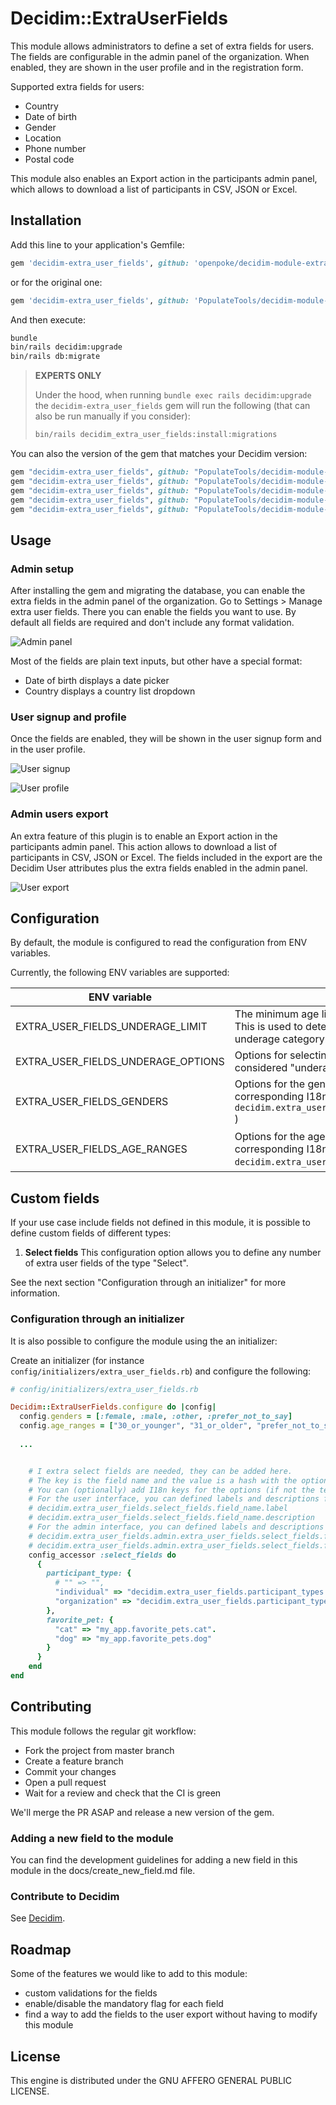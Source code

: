 # Decidim::ExtraUserFields

This module allows administrators to define a set of extra fields for users. The fields are configurable in the admin panel of the organization. When enabled, they are shown in the user profile and in the registration form.

Supported extra fields for users:

* Country
* Date of birth
* Gender
* Location
* Phone number
* Postal code

This module also enables an Export action in the participants admin panel, which allows to download a list of participants in CSV, JSON or Excel.

## Installation

Add this line to your application's Gemfile:

```ruby
gem 'decidim-extra_user_fields', github: 'openpoke/decidim-module-extra_user_fields'
```

or for the original one:

```ruby
gem 'decidim-extra_user_fields', github: 'PopulateTools/decidim-module-extra_user_fields'
```

And then execute:

```bash
bundle
bin/rails decidim:upgrade
bin/rails db:migrate
```

> **EXPERTS ONLY**
>
> Under the hood, when running `bundle exec rails decidim:upgrade` the `decidim-extra_user_fields` gem will run the following (that can also be run manually if you consider):
> 
> ```bash
> bin/rails decidim_extra_user_fields:install:migrations
> ```

You can also the version of the gem that matches your Decidim version:


```ruby
gem "decidim-extra_user_fields", github: "PopulateTools/decidim-module-extra_user_fields", branch: "release/0.28-stable"
gem "decidim-extra_user_fields", github: "PopulateTools/decidim-module-extra_user_fields", branch: "release/0.27-stable"
gem "decidim-extra_user_fields", github: "PopulateTools/decidim-module-extra_user_fields", branch: "release/0.26-stable"
gem "decidim-extra_user_fields", github: "PopulateTools/decidim-module-extra_user_fields", branch: "release/0.25-stable"
gem "decidim-extra_user_fields", github: "PopulateTools/decidim-module-extra_user_fields", branch: "release/0.24-stable"
```

## Usage

### Admin setup

After installing the gem and migrating the database, you can enable the extra fields in the admin panel of the organization. Go to Settings > Manage extra user fields. There you can enable the fields you want to use. By default all fields are required and don't include any format validation.

![Admin panel](docs/resources/extra_user_fields_admin.png)

Most of the fields are plain text inputs, but other have a special format:

* Date of birth displays a date picker
* Country displays a country list dropdown

### User signup and profile

Once the fields are enabled, they will be shown in the user signup form and in the user profile.

![User signup](docs/resources/extra_user_fields_signup.png)

![User profile](docs/resources/extra_user_fields_profile.png)


### Admin users export

An extra feature of this plugin is to enable an Export action in the participants admin panel. This action allows to download a list of participants in CSV, JSON or Excel. The fields included in the export are the Decidim User attributes plus the extra fields enabled in the admin panel.

![User export](docs/resources/extra_user_fields_export.png)


## Configuration

By default, the module is configured to read the configuration from ENV variables.

Currently, the following ENV variables are supported:

| ENV variable | Description | Default value |
| ------------ | ----------- |-------|
| EXTRA_USER_FIELDS_UNDERAGE_LIMIT | The minimum age limit to consider a user as underage. This is used to determine if the user falls into the underage category. | `18` |
| EXTRA_USER_FIELDS_UNDERAGE_OPTIONS | Options for selecting the age for when someone is considered "underage". | `15 16 17 18 19 20 21` |
| EXTRA_USER_FIELDS_GENDERS | Options for the gender field (you need to add the corresponding I18n keys, ie: `decidim.extra_user_fields.genders.prefer_not_to_say` ) | `female male other prefer_not_to_say` |
| EXTRA_USER_FIELDS_AGE_RANGES | Options for the age range field (you need to add the corresponding I18n keys, e.g., `decidim.extra_user_fields.age_ranges.up_to_16`) | `up_to_16 17_to_30 31_to_60 61_or_more prefer_not_to_say` |

## Custom fields

If your use case include fields not defined in this module, it is possible to define custom fields of different types:

1. **Select fields** This configuration option allows you to define any number of extra user fields of the type "Select".


See the next section "Configuration through an initializer" for more information.


### Configuration through an initializer

It is also possible to configure the module using the an initializer:

Create an initializer (for instance `config/initializers/extra_user_fields.rb`) and configure the following:

```ruby
# config/initializers/extra_user_fields.rb

Decidim::ExtraUserFields.configure do |config|
  config.genders = [:female, :male, :other, :prefer_not_to_say]
  config.age_ranges = ["30_or_younger", "31_or_older", "prefer_not_to_say"]
  
  ...


    # I extra select fields are needed, they can be added here.
    # The key is the field name and the value is a hash with the options.
    # You can (optionally) add I18n keys for the options (if not the text will be used as it is).
    # For the user interface, you can defined labels and descriptions for the fields (optionally):
    # decidim.extra_user_fields.select_fields.field_name.label
    # decidim.extra_user_fields.select_fields.field_name.description
    # For the admin interface, you can defined labels and descriptions for the fields (optionally):
    # decidim.extra_user_fields.admin.extra_user_fields.select_fields.field_name.label
    # decidim.extra_user_fields.admin.extra_user_fields.select_fields.field_name.description
    config_accessor :select_fields do
      {
        participant_type: {
          # "" => "",
          "individual" => "decidim.extra_user_fields.participant_types.individual",
          "organization" => "decidim.extra_user_fields.participant_types.organization"
        },
        favorite_pet: {
          "cat" => "my_app.favorite_pets.cat".
          "dog" => "my_app.favorite_pets.dog"
        }
      }
    end
end
```

## Contributing

This module follows the regular git workflow:

* Fork the project from master branch
* Create a feature branch
* Commit your changes
* Open a pull request
* Wait for a review and check that the CI is green

We'll merge the PR ASAP and release a new version of the gem.

### Adding a new field to the module

You can find the development guidelines for adding a new field in this module in the docs/create_new_field.md file.

### Contribute to Decidim

See [Decidim](https://github.com/decidim/decidim).

## Roadmap

Some of the features we would like to add to this module:

* custom validations for the fields
* enable/disable the mandatory flag for each field
* find a way to add the fields to the user export without having to modify this module

## License

This engine is distributed under the GNU AFFERO GENERAL PUBLIC LICENSE.

